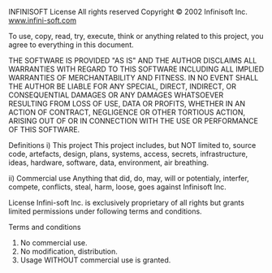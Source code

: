 INFINISOFT License
All rights reserved
Copyright © 2002 Infinisoft Inc.
www.infini-soft.com


To use, copy, read, try, execute, think or anything related to this project, you agree to everything in this document.

THE SOFTWARE IS PROVIDED "AS IS" AND THE AUTHOR DISCLAIMS ALL WARRANTIES WITH REGARD TO THIS SOFTWARE INCLUDING ALL IMPLIED WARRANTIES OF MERCHANTABILITY AND FITNESS. IN NO EVENT SHALL THE AUTHOR BE LIABLE FOR ANY SPECIAL, DIRECT, INDIRECT, OR CONSEQUENTIAL DAMAGES OR ANY DAMAGES WHATSOEVER RESULTING FROM LOSS OF USE, DATA OR PROFITS, WHETHER IN AN ACTION OF CONTRACT, NEGLIGENCE OR OTHER TORTIOUS ACTION, ARISING OUT OF OR IN CONNECTION WITH THE USE OR PERFORMANCE OF THIS SOFTWARE.

Definitions
i) This project
This project includes, but NOT limited to, source code, artefacts, design, plans, systems, access, secrets, infrastructure, ideas, hardware, software, data, environment, air breathing.

ii) Commercial use
Anything that did, do, may, will or potentialy, interfer, compete, conflicts, steal, harm, loose, goes against Infinisoft Inc.

License
Infini-soft Inc. is exclusively proprietary of all rights but grants limited permissions under following terms and conditions.

Terms and conditions
1. No commercial use.
2. No modification, distribution.
3. Usage WITHOUT commercial use is granted.


